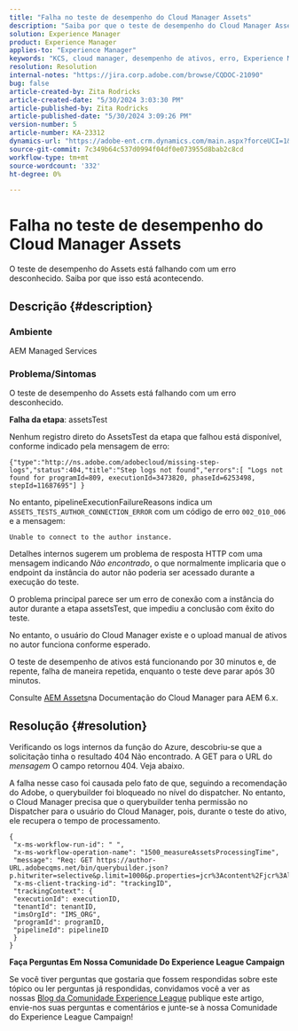 ```yaml
---
title: "Falha no teste de desempenho do Cloud Manager Assets"
description: "Saiba por que o teste de desempenho do Cloud Manager Assets está falhando."
solution: Experience Manager
product: Experience Manager
applies-to: "Experience Manager"
keywords: "KCS, cloud manager, desempenho de ativos, erro, Experience Manager"
resolution: Resolution
internal-notes: "https://jira.corp.adobe.com/browse/CQDOC-21090"
bug: false
article-created-by: Zita Rodricks
article-created-date: "5/30/2024 3:03:30 PM"
article-published-by: Zita Rodricks
article-published-date: "5/30/2024 3:09:26 PM"
version-number: 5
article-number: KA-23312
dynamics-url: "https://adobe-ent.crm.dynamics.com/main.aspx?forceUCI=1&pagetype=entityrecord&etn=knowledgearticle&id=f49f18c0-951e-ef11-840a-000d3a372703"
source-git-commit: 7c349b64c537d0994f04df0e073955d8bab2c8cd
workflow-type: tm+mt
source-wordcount: '332'
ht-degree: 0%

---
```


# Falha no teste de desempenho do Cloud Manager Assets


O teste de desempenho do Assets está falhando com um erro desconhecido. Saiba por que isso está acontecendo.

## Descrição {#description}


### Ambiente

AEM Managed Services

### Problema/Sintomas 

O teste de desempenho do Assets está falhando com um erro desconhecido.

<b>Falha da etapa</b>: assetsTest

Nenhum registro direto do AssetsTest da etapa que falhou está disponível, conforme indicado pela mensagem de erro:

`{"type":"http://ns.adobe.com/adobecloud/missing-step-logs","status":404,"title":"Step logs not found","errors":[ "Logs not found for programId=809, executionId=3473820, phaseId=6253498, stepId=11687695"] } `

No entanto, pipelineExecutionFailureReasons indica um `ASSETS_TESTS_AUTHOR_CONNECTION_ERROR` com um código de erro `002_010_006` e a mensagem:

`Unable to connect to the author instance. `

Detalhes internos sugerem um problema de resposta HTTP com uma mensagem indicando *Não encontrado*, o que normalmente implicaria que o endpoint da instância do autor não poderia ser acessado durante a execução do teste.

O problema principal parece ser um erro de conexão com a instância do autor durante a etapa assetsTest, que impediu a conclusão com êxito do teste.

No entanto, o usuário do Cloud Manager existe e o upload manual de ativos no autor funciona conforme esperado.

O teste de desempenho de ativos está funcionando por 30 minutos e, de repente, falha de maneira repetida, enquanto o teste deve parar após 30 minutos.

Consulte [AEM Assets](https://experienceleague.adobe.com/docs/experience-manager-cloud-manager/content/using/code-quality-testing.html#aem-assets)na Documentação do Cloud Manager para AEM 6.x.


## Resolução {#resolution}


Verificando os logs internos da função do Azure, descobriu-se que a solicitação tinha o resultado 404 Não encontrado. A GET para o URL do *mensagem* O campo retornou 404. Veja abaixo.

A falha nesse caso foi causada pelo fato de que, seguindo a recomendação do Adobe, o querybuilder foi bloqueado no nível do dispatcher.
No entanto, o Cloud Manager precisa que o querybuilder tenha permissão no Dispatcher para o usuário do Cloud Manager, pois, durante o teste do ativo, ele recupera o tempo de processamento.




```
{
 "x-ms-workflow-run-id": " ",
 "x-ms-workflow-operation-name": "1500_measureAssetsProcessingTime",
 "message": "Req: GET https://author-URL.adobecqms.net/bin/querybuilder.json?p.hitwriter=selective&p.limit=1000&p.properties=jcr%3Acontent%2Fjcr%3AlastModified+jcr%3Acreated&path=%2Fcontent%2Fdam%2Fcloudmanager&property=jcr%3Acontent%2Fdam%3AassetState&property.depth=1&property.value=processed&type=dam%3AAsset",
 "x-ms-client-tracking-id": "trackingID",
 "trackingContext": {
 "executionId": executionID,
 "tenantId": tenantID,
 "imsOrgId": "IMS_ORG",
 "programId": programID,
 "pipelineId": pipelineID
 }
}
```






<b>Faça Perguntas Em Nossa Comunidade Do Experience League Campaign</b>

Se você tiver perguntas que gostaria que fossem respondidas sobre este tópico ou ler perguntas já respondidas, convidamos você a ver as nossas [Blog da Comunidade Experience League](https://experienceleaguecommunities.adobe.com/t5/adobe-experience-manager-blogs/introducing-top-kcs-articles-curated-for-your-aem/ba-p/672734#M1180) publique este artigo, envie-nos suas perguntas e comentários e junte-se à nossa Comunidade do Experience League Campaign!


